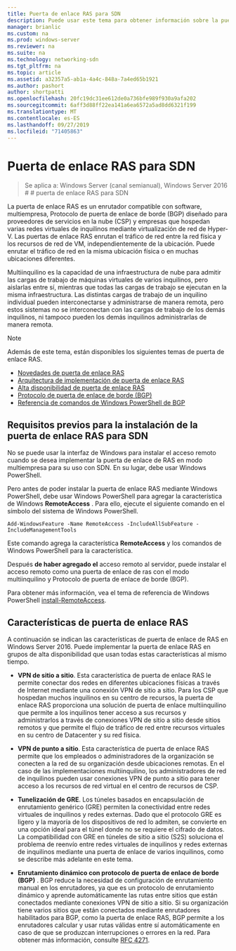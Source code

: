 ```yaml
---
title: Puerta de enlace RAS para SDN
description: Puede usar este tema para obtener información sobre la puerta de enlace RAS, que es un enrutador compatible con Protocolo de puerta de enlace de borde (BGP) basado en software y multiinquilino en Windows Server 2016.
manager: brianlic
ms.custom: na
ms.prod: windows-server
ms.reviewer: na
ms.suite: na
ms.technology: networking-sdn
ms.tgt_pltfrm: na
ms.topic: article
ms.assetid: a32357a5-ab1a-4a4c-848a-7a4ed65b1921
ms.author: pashort
author: shortpatti
ms.openlocfilehash: 20fc19dc31ee612de0a736bfe989f930a9afa202
ms.sourcegitcommit: 6aff3d88ff22ea141a6ea6572a5ad8dd6321f199
ms.translationtype: MT
ms.contentlocale: es-ES
ms.lasthandoff: 09/27/2019
ms.locfileid: "71405863"
---
```

# <a name="ras-gateway-for-sdn"></a>Puerta de enlace RAS para SDN

>Se aplica a: Windows Server (canal semianual), Windows Server 2016 # # puerta de enlace RAS para SDN  


La puerta de enlace RAS es un enrutador compatible con software, multiempresa, Protocolo de puerta de enlace de borde (BGP) diseñado para proveedores de servicios en la nube (CSP) y empresas que hospedan varias redes virtuales de inquilinos mediante virtualización de red de Hyper-V. Las puertas de enlace RAS enrutan el tráfico de red entre la red física y los recursos de red de VM, independientemente de la ubicación. Puede enrutar el tráfico de red en la misma ubicación física o en muchas ubicaciones diferentes.   

Multiinquilino es la capacidad de una infraestructura de nube para admitir las cargas de trabajo de máquinas virtuales de varios inquilinos, pero aislarlas entre sí, mientras que todas las cargas de trabajo se ejecutan en la misma infraestructura. Las distintas cargas de trabajo de un inquilino individual pueden interconectarse y administrarse de manera remota, pero estos sistemas no se interconectan con las cargas de trabajo de los demás inquilinos, ni tampoco pueden los demás inquilinos administrarlas de manera remota.

  
> [!NOTE]  
> Además de este tema, están disponibles los siguientes temas de puerta de enlace RAS.  
>   
> -   [Novedades de puerta de enlace RAS](../../../sdn/technologies/network-function-virtualization/What-s-New-in-RAS-Gateway.md)  
> -   [Arquitectura de implementación de puerta de enlace RAS](../../../sdn/technologies/network-function-virtualization/RAS-Gateway-Deployment-Architecture.md)  
> -   [Alta disponibilidad de puerta de enlace RAS](../../../sdn/technologies/network-function-virtualization/RAS-Gateway-High-Availability.md)  
> -   [Protocolo de puerta de enlace de borde &#40;BGP&#41;](../../../../remote/remote-access/bgp/Border-Gateway-Protocol-BGP.md)  
> -   [Referencia de comandos de Windows PowerShell de BGP](../../../../remote/remote-access/bgp/BGP-Windows-PowerShell-Command-Reference.md)  
  
    
## <a name="prerequisites-for-installing-ras-gateway-for-sdn"></a>Requisitos previos para la instalación de la puerta de enlace RAS para SDN  
No se puede usar la interfaz de Windows para instalar el acceso remoto cuando se desea implementar la puerta de enlace de RAS en modo multiempresa para su uso con SDN. En su lugar, debe usar Windows PowerShell.  
  
Pero antes de poder instalar la puerta de enlace RAS mediante Windows PowerShell, debe usar Windows PowerShell para agregar la característica de Windows **RemoteAccess** . Para ello, ejecute el siguiente comando en el símbolo del sistema de Windows PowerShell.  
  
`Add-WindowsFeature -Name RemoteAccess -IncludeAllSubFeature -IncludeManagementTools`  
  
Este comando agrega la característica **RemoteAccess** y los comandos de Windows PowerShell para la característica.  
  
Después **de haber agregado el** acceso remoto al servidor, puede instalar el acceso remoto como una puerta de enlace de ras con el modo multiinquilino y Protocolo de puerta de enlace de borde (BGP).  
  
Para obtener más información, vea el tema de referencia de Windows PowerShell [install-RemoteAccess](https://technet.microsoft.com/library/hh918408.aspx).  
  
## <a name="ras-gateway-features"></a>Características de puerta de enlace RAS  
A continuación se indican las características de puerta de enlace de RAS en Windows Server 2016. Puede implementar la puerta de enlace RAS en grupos de alta disponibilidad que usan todas estas características al mismo tiempo.  
  
-   **VPN de sitio a sitio**. Esta característica de puerta de enlace RAS le permite conectar dos redes en diferentes ubicaciones físicas a través de Internet mediante una conexión VPN de sitio a sitio. Para los CSP que hospedan muchos inquilinos en su centro de recursos, la puerta de enlace RAS proporciona una solución de puerta de enlace multiinquilino que permite a los inquilinos tener acceso a sus recursos y administrarlos a través de conexiones VPN de sitio a sitio desde sitios remotos y que permite el flujo de tráfico de red entre recursos virtuales en su centro de Datacenter y su red física.  
  
-   **VPN de punto a sitio**. Esta característica de puerta de enlace RAS permite que los empleados o administradores de la organización se conecten a la red de su organización desde ubicaciones remotas.  En el caso de las implementaciones multiinquilino, los administradores de red de inquilinos pueden usar conexiones VPN de punto a sitio para tener acceso a los recursos de red virtual en el centro de recursos de CSP.  
  
-   **Tunelización de GRE**. Los túneles basados en encapsulación de enrutamiento genérico (GRE) permiten la conectividad entre redes virtuales de inquilinos y redes externas. Dado que el protocolo GRE es ligero y la mayoría de los dispositivos de red lo admiten, se convierte en una opción ideal para el túnel donde no se requiere el cifrado de datos. La compatibilidad con GRE en túneles de sitio a sitio (S2S) soluciona el problema de reenvío entre redes virtuales de inquilinos y redes externas de inquilinos mediante una puerta de enlace de varios inquilinos, como se describe más adelante en este tema.  
  
-   **Enrutamiento dinámico con protocolo de puerta de enlace de borde (BGP)** . BGP reduce la necesidad de configuración de enrutamiento manual en los enrutadores, ya que es un protocolo de enrutamiento dinámico y aprende automáticamente las rutas entre sitios que están conectados mediante conexiones VPN de sitio a sitio. Si su organización tiene varios sitios que están conectados mediante enrutadores habilitados para BGP, como la puerta de enlace RAS, BGP permite a los enrutadores calcular y usar rutas válidas entre sí automáticamente en caso de que se produzcan interrupciones o errores en la red. Para obtener más información, consulte [RFC 4271](https://tools.ietf.org/html/rfc4271).  
  

  


